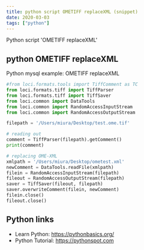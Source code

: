 ```yaml
---
title: python script OMETIFF replaceXML (snippet)
date: 2020-03-03
tags: ["python"]
---
```

Python script 'OMETIFF replaceXML'


## python OMETIFF replaceXML

Python mysql example: OMETIFF replaceXML

```python
#from loci.formats.tools import TiffComment as TC
from loci.formats.tiff import TiffParser
from loci.formats.tiff import TiffSaver
from loci.common import DataTools
from loci.common import RandomAccessInputStream
from loci.common import RandomAccessOutputStream

filepath = '/Users/miura/Desktop/test.ome.tif'

# reading out
comment = TiffParser(filepath).getComment()
print(comment)

# replacing OME-XML
xmlpath = '/Users/miura/Desktop/ometest.xml'
newComment = DataTools.readFile(xmlpath)
filein = RandomAccessInputStream(filepath)
fileout = RandomAccessOutputStream(filepath)
saver = TiffSaver(fileout, filepath)
saver.overwriteComment(filein, newComment)
filein.close()
fileout.close()

```

## Python links

- Learn Python: https://pythonbasics.org/
- Python Tutorial: https://pythonspot.com
